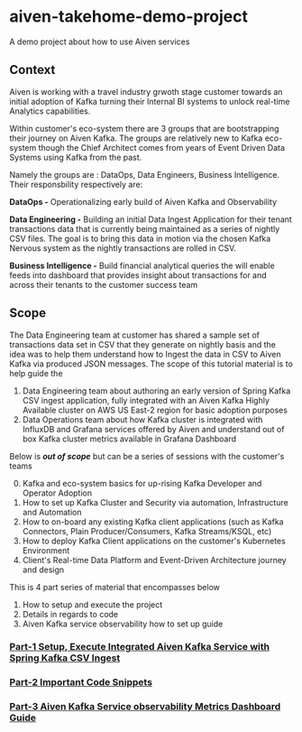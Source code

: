 # aiven-takehome-demo-project
A demo project about how to use Aiven services

## Context

Aiven is working with a travel industry grwoth stage customer towards an initial adoption of Kafka turning their Internal BI systems to unlock real-time Analytics capabilities.

Within customer's eco-system there are 3 groups that are bootstrapping their journey on Aiven Kafka. The groups are relatively new to Kafka eco-system though the Chief Architect comes from years of Event Driven Data Systems using Kafka from the past.

Namely the groups are : DataOps, Data Engineers, Business Intelligence.
Their responsbility respectively are:

****DataOps** -** Operationalizing early build of Aiven Kafka and Observability

****Data Engineering** -** Building an initial Data Ingest Application for their tenant transactions data that is currently being maintained as a series of nightly CSV files. The goal is to bring this data in motion via the chosen Kafka Nervous system as the nightly transactions are rolled in CSV.

**Business Intelligence -** Build financial analytical queries the will enable feeds into dashboard that provides insight about transactions for and across their tenants to the customer success team

## Scope
The Data Engineering team at customer has shared a sample set of transactions data set in CSV that they generate on nightly basis and the idea was to help them understand how to Ingest the data in CSV to Aiven Kafka via produced JSON messages.
The scope of this tutorial material is to help guide the
1. Data Engineering team about authoring an early version of Spring Kafka CSV ingest application, fully integrated with an Aiven Kafka Highly Available cluster on AWS US East-2 region for basic adoption purposes
2. Data Operations team about how Kafka cluster is integrated with InfluxDB and Grafana services offered by Aiven and understand out of box Kafka cluster metrics available in Grafana Dashboard

Below is _**out of scope**_ but can be a series of sessions with the customer's teams

0. Kafka and eco-system basics for up-rising Kafka Developer and Operator Adoption
1. How to set up Kafka Cluster and Security via automation, Infrastructure and Automation
2. How to on-board any existing Kafka client applications (such as Kafka Connectors, Plain Producer/Consumers, Kafka Streams/KSQL, etc)
3. How to deploy Kafka Client applications on the customer's Kubernetes Environment
4. Client's Real-time Data Platform and Event-Driven Architecture journey and design

This is 4 part series of material that encompasses below
1. How to setup and execute the project
2. Details in regards to code
3. Aiven Kafka service observability how to set up guide

### [Part-1 Setup, Execute Integrated Aiven Kafka Service with Spring Kafka CSV Ingest]()

### [Part-2 Important Code Snippets](https://github.com/mpneural/aiven-takehome-demo-project/blob/master/transactions-ingest-spring-kafka-tutorial.md)

### [Part-3 Aiven Kafka Service observability Metrics Dashboard Guide](https://github.com/mpneural/aiven-takehome-demo-project/blob/master/aiven-kafka-observability-setup-guide.md)
